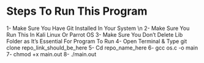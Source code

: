 # Steps To Run This Program 
1-	Make Sure You Have Git Installed In Your System \n
2-	Make Sure You Run This In Kali Linux Or Parrot OS
3-	Make Sure You Don’t Delete Lib Folder as It’s Essential For Program To Run
4-	Open Terminal & Type 
git clone repo_link_should_be_here
5-	Cd repo_name_here
6-	gcc os.c -o main
7-	chmod +x main.out
8-	./main.out
